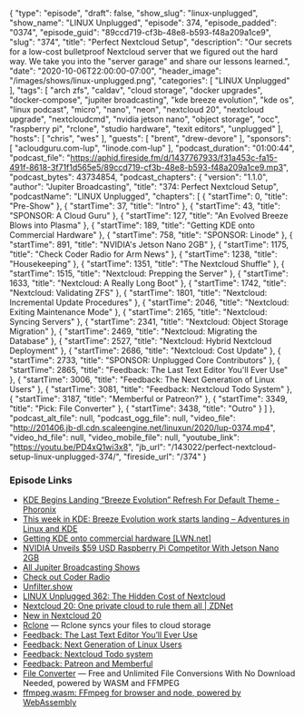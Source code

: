 {
  "type": "episode",
  "draft": false,
  "show_slug": "linux-unplugged",
  "show_name": "LINUX Unplugged",
  "episode": 374,
  "episode_padded": "0374",
  "episode_guid": "89ccd719-cf3b-48e8-b593-f48a209a1ce9",
  "slug": "374",
  "title": "Perfect Nextcloud Setup",
  "description": "Our secrets for a low-cost bulletproof Nextcloud server that we figured out the hard way. We take you into the \"server garage\" and share our lessons learned.",
  "date": "2020-10-06T22:00:00-07:00",
  "header_image": "/images/shows/linux-unplugged.png",
  "categories": [
    "LINUX Unplugged"
  ],
  "tags": [
    "arch zfs",
    "caldav",
    "cloud storage",
    "docker upgrades",
    "docker-compose",
    "jupiter broadcasting",
    "kde breeze evolution",
    "kde os",
    "linux podcast",
    "micro",
    "nano",
    "neon",
    "nextcloud 20",
    "nextcloud upgrade",
    "nextcloudcmd",
    "nvidia jetson nano",
    "object storage",
    "occ",
    "raspberry pi",
    "rclone",
    "studio hardware",
    "texit editors",
    "unplugged"
  ],
  "hosts": [
    "chris",
    "wes"
  ],
  "guests": [
    "brent",
    "drew-devore"
  ],
  "sponsors": [
    "acloudguru.com-lup",
    "linode.com-lup"
  ],
  "podcast_duration": "01:00:44",
  "podcast_file": "https://aphid.fireside.fm/d/1437767933/f31a453c-fa15-491f-8618-3f71f1d565e5/89ccd719-cf3b-48e8-b593-f48a209a1ce9.mp3",
  "podcast_bytes": 43734854,
  "podcast_chapters": {
    "version": "1.1.0",
    "author": "Jupiter Broadcasting",
    "title": "374: Perfect Nextcloud Setup",
    "podcastName": "LINUX Unplugged",
    "chapters": [
      {
        "startTime": 0,
        "title": "Pre-Show"
      },
      {
        "startTime": 37,
        "title": "Intro"
      },
      {
        "startTime": 43,
        "title": "SPONSOR: A Cloud Guru"
      },
      {
        "startTime": 127,
        "title": "An Evolved Breeze Blows into Plasma"
      },
      {
        "startTime": 189,
        "title": "Getting KDE onto Commercial Hardware"
      },
      {
        "startTime": 758,
        "title": "SPONSOR: Linode"
      },
      {
        "startTime": 891,
        "title": "NVIDIA's Jetson Nano 2GB"
      },
      {
        "startTime": 1175,
        "title": "Check Coder Radio for Arm News"
      },
      {
        "startTime": 1238,
        "title": "Housekeeping"
      },
      {
        "startTime": 1351,
        "title": "The Nextcloud Shuffle"
      },
      {
        "startTime": 1515,
        "title": "Nextcloud: Prepping the Server"
      },
      {
        "startTime": 1633,
        "title": "Nextcloud: A Really Long Boot"
      },
      {
        "startTime": 1742,
        "title": "Nextcloud: Validating ZFS"
      },
      {
        "startTime": 1801,
        "title": "Nextcloud: Incremental Update Procedures"
      },
      {
        "startTime": 2046,
        "title": "Nextcloud: Exiting Maintenance Mode"
      },
      {
        "startTime": 2165,
        "title": "Nextcloud: Syncing Servers"
      },
      {
        "startTime": 2341,
        "title": "Nextcloud: Object Storage Migration"
      },
      {
        "startTime": 2469,
        "title": "Nextcloud: Migrating the Database"
      },
      {
        "startTime": 2527,
        "title": "Nextcloud: Hybrid Nextcloud Deployment"
      },
      {
        "startTime": 2686,
        "title": "Nextcloud: Cost Update"
      },
      {
        "startTime": 2733,
        "title": "SPONSOR: Unplugged Core Contributors"
      },
      {
        "startTime": 2865,
        "title": "Feedback: The Last Text Editor You'll Ever Use"
      },
      {
        "startTime": 3006,
        "title": "Feedback: The Next Generation of Linux Users"
      },
      {
        "startTime": 3081,
        "title": "Feedback: Nextcloud Todo System"
      },
      {
        "startTime": 3187,
        "title": "Memberful or Patreon?"
      },
      {
        "startTime": 3349,
        "title": "Pick: File Converter"
      },
      {
        "startTime": 3438,
        "title": "Outro"
      }
    ]
  },
  "podcast_alt_file": null,
  "podcast_ogg_file": null,
  "video_file": "http://201406.jb-dl.cdn.scaleengine.net/linuxun/2020/lup-0374.mp4",
  "video_hd_file": null,
  "video_mobile_file": null,
  "youtube_link": "https://youtu.be/PD4xQ1wi3x8",
  "jb_url": "/143022/perfect-nextcloud-setup-linux-unplugged-374/",
  "fireside_url": "/374"
}


### Episode Links

  * [KDE Begins Landing “Breeze Evolution” Refresh For Default Theme - Phoronix](https://www.phoronix.com/scan.php?page=news_item&px=KDE-Breeze-Evolution-Landing "KDE Begins Landing “Breeze Evolution” Refresh For Default Theme - Phoronix")
  * [This week in KDE: Breeze Evolution work starts landing – Adventures in Linux and KDE](https://pointieststick.com/2020/10/02/this-week-in-kde-breeze-evolution-work-starts-landing/ "This week in KDE: Breeze Evolution work starts landing – Adventures in Linux and KDE")
  * [Getting KDE onto commercial hardware [LWN.net]](https://lwn.net/Articles/833153/ "Getting KDE onto commercial hardware \[LWN.net\]")
  * [NVIDIA Unveils $59 USD Raspberry Pi Competitor With Jetson Nano 2GB](https://www.phoronix.com/scan.php?page=article&item=nvidia-jetson-2gb&num=1 "NVIDIA Unveils $59 USD Raspberry Pi Competitor With Jetson Nano 2GB")
  * [All Jupiter Broadcasting Shows](https://feed.jupiter.zone/allshows "All Jupiter Broadcasting Shows")
  * [Check out Coder Radio](https://coder.show/ "Check out Coder Radio")
  * [Unfilter.show](https://unfilter.show/ "Unfilter.show")
  * [LINUX Unplugged 362: The Hidden Cost of Nextcloud](https://linuxunplugged.com/362 "LINUX Unplugged 362: The Hidden Cost of Nextcloud")
  * [Nextcloud 20: One private cloud to rule them all | ZDNet](https://www.zdnet.com/article/nextcloud-20-one-private-cloud-to-rule-them-all/ "Nextcloud 20: One private cloud to rule them all | ZDNet")
  * [New in Nextcloud 20](https://help.nextcloud.com/t/new-in-nextcloud-20/82631 "New in Nextcloud 20")
  * [Rclone](https://rclone.org/ "Rclone") — Rclone syncs your files to cloud storage
  * [Feedback: The Last Text Editor You’ll Ever Use](https://slexy.org/view/s2W5z6OAvk "Feedback: The Last Text Editor You’ll Ever Use")
  * [Feedback: Next Generation of Linux Users](https://slexy.org/view/s21NUrwX2P "Feedback: Next Generation of Linux Users")
  * [Feedback: Nextcloud Todo system](https://slexy.org/view/s21paIWqUE "Feedback: Nextcloud Todo system")
  * [Feedback: Patreon and Memberful](https://slexy.org/view/s20JKRkqYJ "Feedback: Patreon and Memberful")
  * [File Converter](https://fileconverter.digital/ "File Converter") — Free and Unlimited File Conversions With No Download Needed, powered by WASM and FFMPEG
  * [ffmpeg.wasm: FFmpeg for browser and node, powered by WebAssembly](https://github.com/ffmpegwasm/ffmpeg.wasm "ffmpeg.wasm: FFmpeg for browser and node, powered by WebAssembly")


